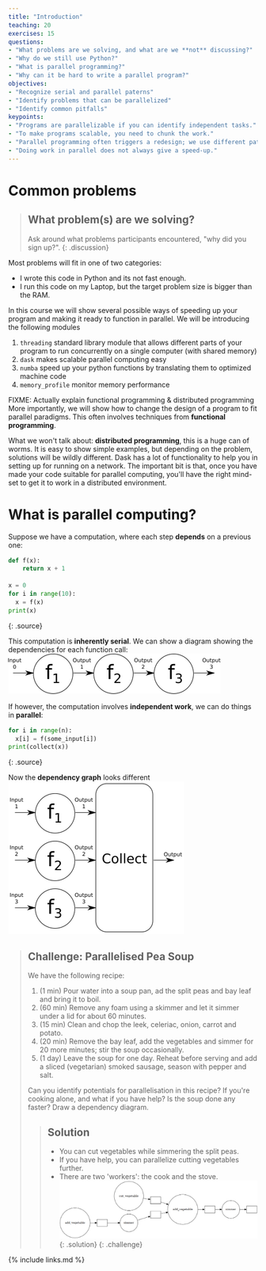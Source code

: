 ```yaml
---
title: "Introduction"
teaching: 20
exercises: 15
questions:
- "What problems are we solving, and what are we **not** discussing?"
- "Why do we still use Python?"
- "What is parallel programming?"
- "Why can it be hard to write a parallel program?"
objectives:
- "Recognize serial and parallel paterns"
- "Identify problems that can be parallelized"
- "Identify common pitfalls"
keypoints:
- "Programs are parallelizable if you can identify independent tasks."
- "To make programs scalable, you need to chunk the work."
- "Parallel programming often triggers a redesign; we use different patterns."
- "Doing work in parallel does not always give a speed-up."
---
```


# Common problems

> ## What problem(s) are we solving?
> Ask around what problems participants encountered, "why did you sign up?".
{: .discussion}

Most problems will fit in one of two categories:
- I wrote this code in Python and its not fast enough.
- I run this code on my Laptop, but the target problem size is bigger than the RAM.

In this course we will show several possible ways of speeding up your program and making it ready
to function in parallel. We will be introducing the following modules

1. `threading` standard library module that allows different parts of your program to run concurrently on a single computer (with shared memory)
3. `dask` makes scalable parallel computing easy
4. `numba` speed up your python functions by translating them to optimized machine code
5. `memory_profile` monitor memory performance

FIXME: Actually explain functional programming & distributed programming
More importantly, we will show how to change the design of a program to fit parallel paradigms. This
often involves techniques from **functional programming**.

What we won't talk about: **distributed programming**, this is a huge can of worms. It is easy to
show simple examples, but depending on the problem, solutions will be wildly different. Dask has a
lot of functionality to help you in setting up for running on a network. The important bit is that,
once you have made your code suitable for parallel computing, you'll have the right mind-set to get
it to work in a distributed environment.

# What is parallel computing?
Suppose we have a computation, where each step **depends** on a previous one:

~~~python
def f(x):
    return x + 1

x = 0
for i in range(10):
  x = f(x)
print(x)
~~~
{: .source}

This computation is **inherently serial**. We can show a diagram showing the dependencies for each function
call:
![Serial computation](../fig/serial.png)

If however, the computation involves **independent work**, we can do things in **parallel**:

~~~python
for i in range(n):
  x[i] = f(some_input[i])
print(collect(x))
~~~
{: .source}

Now the **dependency graph** looks different
![Parallel computation](../fig/parallel.png)

> ## Challenge: Parallelised Pea Soup
> We have the following recipe:
> 1.  (1 min) Pour water into a soup pan, ad the split peas and bay leaf and bring it to boil.
> 2. (60 min) Remove any foam using a skimmer and let it simmer under a lid for about 60 minutes.
> 3. (15 min) Clean and chop the leek, celeriac, onion, carrot and potato.
> 4. (20 min) Remove the bay leaf, add the vegetables and simmer for 20 more minutes; stir the soup
occasionally.
> 5.  (1 day) Leave the soup for one day. Reheat before serving and add a sliced (vegetarian) smoked
>     sausage, season with pepper and salt.
>
> Can you identify potentials for parallelisation in this recipe? If you're cooking alone, and what
> if you have help? Is the soup done any faster? Draw a dependency diagram.
>
> > ## Solution
> > - You can cut vegetables while simmering the split peas.
> > - If you have help, you can parallelize cutting vegetables further.
> > - There are two 'workers': the cook and the stove.
> > ![dependency diagram](../fig/soup.png)
> {: .solution}
{: .challenge}

{% include links.md %}


